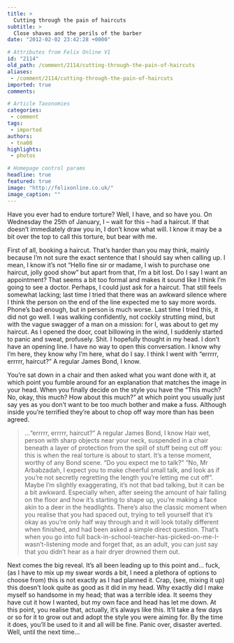 ```yaml
---
title: >
  Cutting through the pain of haircuts
subtitle: >
  Close shaves and the perils of the barber
date: "2012-02-02 23:42:28 +0000"

# Attributes from Felix Online V1
id: "2114"
old_path: /comment/2114/cutting-through-the-pain-of-haircuts
aliases:
 - /comment/2114/cutting-through-the-pain-of-haircuts
imported: true
comments:

# Article Taxonomies
categories:
 - comment
tags:
 - imported
authors:
 - tna08
highlights:
 - photos

# Homepage control params
headline: true
featured: true
image: "http://felixonline.co.uk/"
image_caption: ""
---
```


Have you ever had to endure torture? Well, I have, and so have you. On Wednesday the 25th of January, I – wait for this – had a haircut. If that doesn’t immediately draw you in, I don’t know what will. I know it may be a bit over the top to call this torture, but bear with me.

First of all, booking a haircut. That’s harder than you may think, mainly because I’m not sure the exact sentence that I should say when calling up. I mean, I know it’s not “Hello fine sir or madame, I wish to purchase one haircut, jolly good show” but apart from that, I’m a bit lost. Do I say I want an appointment? That seems a bit too formal and makes it sound like I think I’m going to see a doctor. Perhaps, I could just ask for a haircut. That still feels somewhat lacking; last time I tried that there was an awkward silence where I think the person on the end of the line expected me to say more words. Phone’s bad enough, but in person is much worse. Last time I tried this, it did not go well. I was walking confidently, not cockily strutting mind, but with the vague swagger of a man on a mission: for I, was about to get my haircut. As I opened the door, coat billowing in the wind, I suddenly started to panic and sweat, profusely. Shit. I hopefully thought in my head. I don’t have an opening line. I have no way to open this conversation. I know why I’m here, they know why I’m here, what do I say. I think I went with “errrrr, errrrr, haircut?” A regular James Bond, I know.

You’re sat down in a chair and then asked what you want done with it, at which point you fumble around for an explanation that matches the image in your head. When you finally decide on the style you have the “This much? No, okay, this much? How about this much?” at which point you usually just say yes as you don’t want to be too much bother and make a fuss. Although inside you’re terrified they’re about to chop off way more than has been agreed.
> ...“errrrr, errrrr, haircut?” A regular James Bond, I know
Hair wet, person with sharp objects near your neck, suspended in a chair beneath a layer of protection from the spill of stuff being cut off you: this is when the real torture is about to start. It’s a tense moment, worthy of any Bond scene. “Do you expect me to talk?” “No, Mr Arbabzadah, I expect you to make cheerful small talk, and look as if you’re not secretly regretting the length you’re letting me cut off”. Maybe I’m slightly exaggerating, it’s not that bad talking, but it can be a bit awkward. Especially when, after seeing the amount of hair falling on the floor and how it’s starting to shape up, you’re making a face akin to a deer in the headlights. There’s also the classic moment when you realise that you had spaced out, trying to tell yourself that it’s okay as you’re only half way through and it will look totally different when finished, and had been asked a simple direct question. That’s when you go into full back-in-school-teacher-has-picked-on-me-I-wasn’t-listening mode and forget that, as an adult, you can just say that you didn’t hear as a hair dryer drowned them out.

Next comes the big reveal. It’s all been leading up to this point and… fuck, (as I have to mix up my swear words a bit, I need a plethora of options to choose from) this is not exactly as I had planned it. Crap, (see, mixing it up) this doesn’t look quite as good as it did in my head. Why exactly did I make myself so handsome in my head; that was a terrible idea. It seems they have cut it how I wanted, but my own face and head has let me down. At this point, you realise that, actually, it’s always like this. It’ll take a few days or so for it to grow out and adopt the style you were aiming for. By the time it does, you’ll be used to it and all will be fine. Panic over, disaster averted. Well, until the next time...
